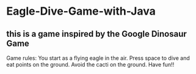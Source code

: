 # Eagle-Dive-Game-with-Java

## this is a game inspired by the Google Dinosaur Game

Game rules: 
You start as a flying eagle in the air. 
Press space to dive and eat points on the ground. 
Avoid the cacti on the ground. 
Have fun!!
